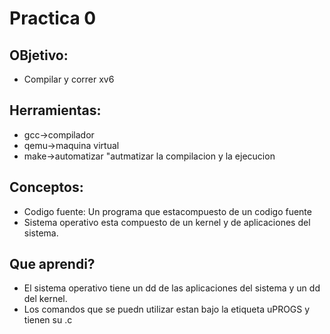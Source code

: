 # Practica 0

## OBjetivo: 
* Compilar y correr xv6

## Herramientas:
* gcc->compilador
* qemu->maquina virtual
* make->automatizar "autmatizar la compilacion y la ejecucion

## Conceptos: 
* Codigo fuente: Un programa que estacompuesto de un codigo fuente
* Sistema operativo esta compuesto de un kernel y de aplicaciones del sistema.

## Que aprendi?
* El sistema operativo tiene un dd de las aplicaciones del sistema y un dd del kernel.
* Los comandos que se puedn utilizar estan bajo la etiqueta uPROGS y tienen su .c


